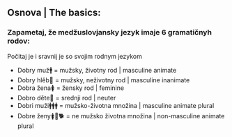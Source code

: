 ## Osnova | The basics:

### Zapametaj, že medžuslovjansky jezyk imaje 6 gramatičnyh rodov:

Počitaj je i sravnij je so svojim rodnym jezykom

*   Dobry muž🚹 = mužsky, životny rod | masculine animate
*   Dobry hlěb🥖 = mužsky, neživotny rod | masculine inanimate
*   Dobra žena🚺 = žensky rod | feminine
*   Dobro děte🌳 = srednji rod | neuter
*   Dobri muži🚹🚹🚹 = mužsko-životna množina | masculine animate plural
*   Dobre ženy🚺🥟🐕 = ne mužsko životna množina | non-masculine animate plural